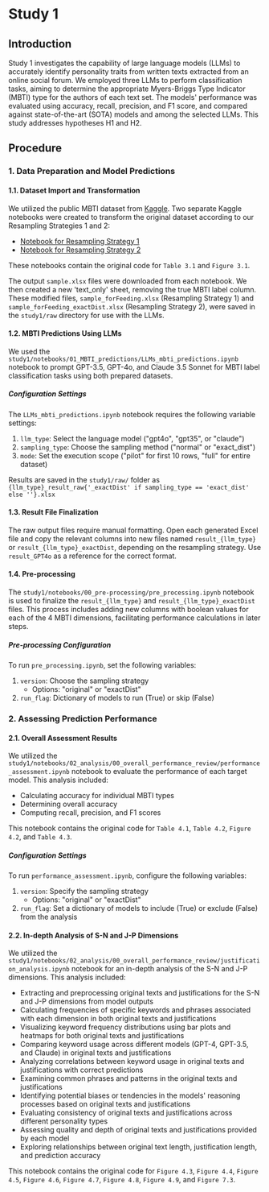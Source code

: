 # Study 1

## Introduction
Study 1 investigates the capability of large language models (LLMs) to accurately identify personality traits from written texts extracted from an online social forum. We employed three LLMs to perform classification tasks, aiming to determine the appropriate Myers-Briggs Type Indicator (MBTI) type for the authors of each text set. The models' performance was evaluated using accuracy, recall, precision, and F1 score, and compared against state-of-the-art (SOTA) models and among the selected LLMs. This study addresses hypotheses H1 and H2.

## Procedure
### 1. Data Preparation and Model Predictions
#### 1.1. Dataset Import and Transformation
We utilized the public MBTI dataset from [Kaggle](https://www.kaggle.com/datasets/datasnaek/mbti-type). Two separate Kaggle notebooks were created to transform the original dataset according to our Resampling Strategies 1 and 2:
- [Notebook for Resampling Strategy 1](https://www.kaggle.com/code/rsuhara/reflecting-dist-mbti-data-filtering-for-gpt3-5)
- [Notebook for Resampling Strategy 2](https://www.kaggle.com/code/rsuhara/mbti-data-filtering-for-gpt3-5)

These notebooks contain the original code for `Table 3.1` and `Figure 3.1`.

The output `sample.xlsx` files were downloaded from each notebook. We then created a new 'text_only' sheet, removing the true MBTI label column. These modified files, `sample_forFeeding.xlsx` (Resampling Strategy 1) and `sample_forFeeding_exactDist.xlsx` (Resampling Strategy 2), were saved in the `study1/raw` directory for use with the LLMs.

#### 1.2. MBTI Predictions Using LLMs
We used the `study1/notebooks/01_MBTI_predictions/LLMs_mbti_predictions.ipynb` notebook to prompt GPT-3.5, GPT-4o, and Claude 3.5 Sonnet for MBTI label classification tasks using both prepared datasets.

##### Configuration Settings
The `LLMs_mbti_predictions.ipynb` notebook requires the following variable settings:
1. `llm_type`: Select the language model ("gpt4o", "gpt35", or "claude")
2. `sampling_type`: Choose the sampling method ("normal" or "exact_dist")
3. `mode`: Set the execution scope ("pilot" for first 10 rows, "full" for entire dataset)

Results are saved in the `study1/raw/` folder as `{llm_type}_result_raw{'_exactDist' if sampling_type == 'exact_dist' else ''}.xlsx`

#### 1.3. Result File Finalization
The raw output files require manual formatting. Open each generated Excel file and copy the relevant columns into new files named `result_{llm_type}` or `result_{llm_type}_exactDist`, depending on the resampling strategy. Use `result_GPT4o` as a reference for the correct format.

#### 1.4. Pre-processing
The `study1/notebooks/00_pre-processing/pre_processing.ipynb` notebook is used to finalize the `result_{llm_type}` and `result_{llm_type}_exactDist` files. This process includes adding new columns with boolean values for each of the 4 MBTI dimensions, facilitating performance calculations in later steps.

##### Pre-processing Configuration
To run `pre_processing.ipynb`, set the following variables:
1. `version`: Choose the sampling strategy
     - Options: "original" or "exactDist"
2. `run_flag`: Dictionary of models to run (True) or skip (False)


### 2. Assessing Prediction Performance

#### 2.1. Overall Assessment Results
We utilized the `study1/notebooks/02_analysis/00_overall_performance_review/performance_assessment.ipynb` notebook to evaluate the performance of each target model. This analysis included:
- Calculating accuracy for individual MBTI types
- Determining overall accuracy
- Computing recall, precision, and F1 scores

This notebook contains the original code for `Table 4.1`, `Table 4.2`, `Figure 4.2`, and `Table 4.3`.

##### Configuration Settings
To run `performance_assessment.ipynb`, configure the following variables:
1. `version`: Specify the sampling strategy
   - Options: "original" or "exactDist"
2. `run_flag`: Set a dictionary of models to include (True) or exclude (False) from the analysis

#### 2.2. In-depth Analysis of S-N and J-P Dimensions
We utilized the `study1/notebooks/02_analysis/00_overall_performance_review/justification_analysis.ipynb` notebook for an in-depth analysis of the S-N and J-P dimensions. This analysis included:
- Extracting and preprocessing original texts and justifications for the S-N and J-P dimensions from model outputs
- Calculating frequencies of specific keywords and phrases associated with each dimension in both original texts and justifications
- Visualizing keyword frequency distributions using bar plots and heatmaps for both original texts and justifications
- Comparing keyword usage across different models (GPT-4, GPT-3.5, and Claude) in original texts and justifications
- Analyzing correlations between keyword usage in original texts and justifications with correct predictions
- Examining common phrases and patterns in the original texts and justifications
- Identifying potential biases or tendencies in the models' reasoning processes based on original texts and justifications
- Evaluating consistency of original texts and justifications across different personality types
- Assessing quality and depth of original texts and justifications provided by each model
- Exploring relationships between original text length, justification length, and prediction accuracy

This notebook contains the original code for `Figure 4.3`, `Figure 4.4`, `Figure 4.5`, `Figure 4.6`, `Figure 4.7`, `Figure 4.8`, `Figure 4.9`, and `Figure 7.3`.